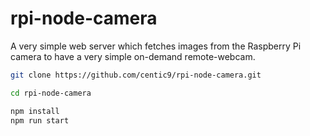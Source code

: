 rpi-node-camera
===============

A very simple web server which fetches images from the Raspberry Pi camera to have a very simple on-demand remote-webcam.

```sh
git clone https://github.com/centic9/rpi-node-camera.git

cd rpi-node-camera

npm install
npm run start
```
